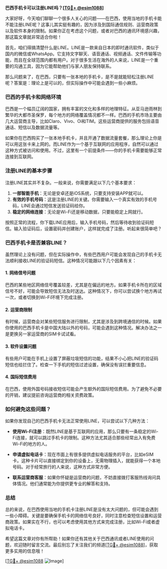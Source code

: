 **巴西手机卡可以注册LINE吗？[[TG💪+ @esim1088](https://t.me/s/esim1088)]**

大家好呀，今天咱们聊聊一个很多人关心的问题——在巴西，使用当地的手机卡能不能注册LINE呢？这事儿其实挺有趣的，因为涉及到国际通信规则、运营商政策以及软件本身的限制。如果你正在考虑这个问题，或者对巴西的通讯环境感兴趣，那这篇文章就非常适合你啦！

首先，咱们得搞清楚什么是LINE。LINE是一款来自日本的即时通讯软件，类似于国内的微信或WhatsApp。它支持文字聊天、语音通话、视频通话、文件传输等功能，而且在全球范围内都有用户。对于很多生活在海外的人来说，LINE是一个重要的沟通工具，因为它能帮助他们与家人朋友保持联系。

那么问题来了，在巴西，只要有一张本地的手机卡，是不是就能轻松注册LINE呢？答案是：理论上是可以的，但实际操作中可能会遇到一些小麻烦。

### **巴西的手机卡和网络环境**

巴西是一个幅员辽阔的国家，拥有丰富的文化和多样的地理特征。从亚马逊雨林到繁华的大都市圣保罗，每个地方的网络覆盖情况都不一样。巴西的手机市场主要由几大运营商主导，比如Claro、Vivo、Oi和TIM。这些运营商提供的服务包括语音通话、短信以及数据流量等。

如果你在巴西购买了一张本地手机卡，并且开通了数据流量套餐，那么理论上你是可以用这张卡来上网的。而LINE作为一个基于互联网的应用程序，自然可以通过这种方式被访问和使用。不过，这里有一个前提条件——你的手机卡需要能够正常连接到互联网。

### **注册LINE的基本步骤**

注册LINE其实并不复杂。一般来说，你需要满足以下几个基本要求：

1. **一部智能手机**：无论是安卓还是iOS系统，只要支持安装APP就可以。
2. **有效的手机号码**：这是注册LINE的关键。你需要输入一个真实有效的手机号码，LINE会通过短信发送验证码给你。
3. **稳定的网络连接**：无论是Wi-Fi还是移动数据，只要能稳定上网就行。

按照正常的流程，你下载LINE应用后，输入手机号码，然后等待收到验证码短信。输入验证码后，设置密码并创建账户，这样就完成了注册。听起来很简单吧？

### **巴西手机卡是否兼容LINE？**

虽然理论上没有问题，但在实际操作中，有些巴西用户可能会发现自己的手机卡无法顺利接收LINE的验证码短信。这种情况可能跟以下几个因素有关：

#### **1. 网络信号问题**
巴西的某些地区网络信号覆盖较差，尤其是在偏远的地方。如果手机卡所在的区域信号不好，可能会导致短信无法及时送达。这种情况下，你可以尝试换个地方再试一次，或者切换到Wi-Fi环境下完成注册。

#### **2. 运营商限制**
有时候，运营商会对某些短信服务进行限制，尤其是涉及到跨境通信的时候。如果你使用的巴西手机卡是中国大陆以外的号码，可能会遇到这种情况。解决办法之一是更换另一家运营商的SIM卡试试看。

#### **3. 软件设置问题**
有些用户可能在手机上设置了屏蔽垃圾短信的功能，结果不小心把LINE的验证码短信也给拦住了。检查一下手机的短信过滤设置，确保没有误拦重要信息。

#### **4. 国际短信费用**
在巴西，使用外国号码接收短信可能会产生额外的国际短信费用。为了避免不必要的开销，建议提前咨询运营商的相关资费政策。

### **如何避免这些问题？**

如果你发现自己的巴西手机卡无法正常使用LINE，可以尝试以下几种方法：

- **使用Wi-Fi注册**：既然LINE是基于互联网的应用，那么只要有一条稳定的Wi-Fi连接，就可以跳过手机卡的限制。这种方法尤其适合那些经常出入有免费Wi-Fi的地方的人。
  
- **申请虚拟电话卡**：现在市面上有很多提供虚拟电话服务的平台，比如eSIM卡。这种卡片可以直接绑定到你的设备上，无需物理插入，就能获得一个本地号码。对于经常旅行的人来说，这种方式非常方便。

- **联系运营商客服**：如果你怀疑是运营商的问题，不妨直接拨打客服热线询问具体情况。他们通常能为你提供更专业的解答和支持。

### **总结**

总的来说，在巴西使用当地的手机卡注册LINE是没有太大问题的，但可能会遇到一些小障碍。关键是要确保手机卡的网络信号良好，同时注意检查短信设置和运营商政策。如果实在不行，也可以考虑使用其他方式来完成注册，比如Wi-Fi或者虚拟电话卡。

希望这篇文章对你有所帮助！如果你还有其他关于巴西通讯或者LINE使用的问题，欢迎随时留言交流。最后别忘了关注我们的频道[[TG💪+ @esim1088](https://t.me/s/esim1088)]，获取更多实用的信息哦！

[[TG💪+ @esim1088](https://t.me/s/esim1088) ![Image](https://i.postimg.cc/4NQfJmqS/Snipaste-2025-05-13-00-14-12.png)]